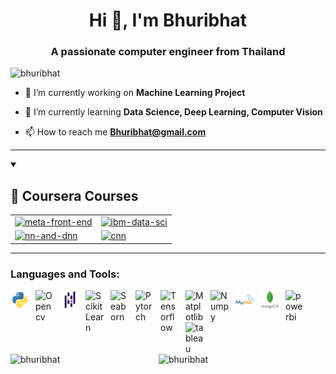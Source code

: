 <!-- ![MasterHead](https://media3.giphy.com/media/qgQUggAC3Pfv687qPC/giphy.gif?cid=790b76114c4f88de8404cc952084c621f491601da9505fda&rid=giphy.gif&ct=g) -->
<h1 align="center">Hi 👋, I'm Bhuribhat</h1>
<h3 align="center">A passionate computer engineer from Thailand</h3>
<!-- <img align="right" alt="Coding" width="400" src="https://media3.giphy.com/media/qgQUggAC3Pfv687qPC/giphy.gif?cid=790b76114c4f88de8404cc952084c621f491601da9505fda&rid=giphy.gif&ct=g"> -->


<p align="left"> <img src="https://komarev.com/ghpvc/?username=bhuribhat&label=Profile%20views&color=0e75b6&style=flat" alt="bhuribhat" /> </p>

- 🔭 I’m currently working on **Machine Learning Project**

- 🌱 I’m currently learning **Data Science, Deep Learning, Computer Vision**

- 📫 How to reach me **Bhuribhat@gmail.com**

---

<details open> 
  <summary><h2>📘 Coursera Courses</h2></summary>

  <table>
    <tr>
      <td><a href="https://github.com/Bhuribhat/Meta-Front-End-Developer"><img style="display:block;" width="100%" height="100%" src="https://github-readme-stats.vercel.app/api/pin/?username=Bhuribhat&repo=Meta-Front-End-Developer&theme=react&bg_color=1F222E&title_color=F85D7F&hide_border=true&icon_color=F8D866&show_icons=false" alt="meta-front-end"></a></td>
      <td><a href="https://github.com/Bhuribhat/IBM-Data-Science"><img style="display:block;" width="100%" height="100%" src="https://github-readme-stats.vercel.app/api/pin/?username=Bhuribhat&repo=IBM-Data-Science&theme=react&bg_color=1F222E&title_color=F85D7F&hide_border=true&icon_color=F8D866&show_icons=false" alt="ibm-data-sci"></a></td>
    </tr>
    <tr>
      <td><a href="https://github.com/Bhuribhat/Neural-Networks-and-Deep-Learning"><img style="display:block;" width="100%" height="100%" src="https://github-readme-stats.vercel.app/api/pin/?username=Bhuribhat&repo=Neural-Networks-and-Deep-Learning&theme=react&bg_color=1F222E&title_color=F85D7F&hide_border=true&icon_color=F8D866&show_icons=false" alt="nn-and-dnn"></a></td>
      <td><a href="https://github.com/Bhuribhat/Convolution-Neural-Network"><img style="display:block;" width="100%" height="100%" src="https://github-readme-stats.vercel.app/api/pin/?username=Bhuribhat&repo=Convolution-Neural-Network&theme=react&bg_color=1F222E&title_color=F85D7F&hide_border=true&icon_color=F8D866&show_icons=false" alt="cnn"></a></td>
    </tr>
  </table>

</details>

---

<h3 align="left">Languages and Tools:</h3>
<img align="left" alt="Python" width="30px" style="padding-right:10px;" src="https://raw.githubusercontent.com/devicons/devicon/master/icons/python/python-original.svg"/>
<img align="left" alt="Opencv" width="30px" style="padding-right:10px;" src="https://www.vectorlogo.zone/logos/opencv/opencv-icon.svg" />
<img align="left" alt="Pandas" width="30px" style="padding-right:10px;" src="https://raw.githubusercontent.com/devicons/devicon/2ae2a900d2f041da66e950e4d48052658d850630/icons/pandas/pandas-original.svg" />
<img align="left" alt="ScikitLearn" width="30px" style="padding-right:10px;" src="https://upload.wikimedia.org/wikipedia/commons/0/05/Scikit_learn_logo_small.svg" />
<img align="left" alt="Seaborn" width="30px" style="padding-right:10px;" src="https://seaborn.pydata.org/_images/logo-mark-lightbg.svg" />
<img align="left" alt="Pytorch" width="30px" style="padding-right:10px;" src="https://www.vectorlogo.zone/logos/pytorch/pytorch-icon.svg" />
<img align="left" alt="Tensorflow" width="30px" style="padding-right:10px;" src="https://www.vectorlogo.zone/logos/tensorflow/tensorflow-icon.svg" />
<img align="left" alt="Matplotlib" width="30px" style="padding-right:10px;" src="https://upload.wikimedia.org/wikipedia/commons/thumb/0/01/Created_with_Matplotlib-logo.svg/1024px-Created_with_Matplotlib-logo.svg.png" />
<img align="left" alt="Numpy" width="30px" style="padding-right:10px;" src="https://seeklogo.com/images/N/numpy-logo-479C24EC79-seeklogo.com.png" />
<img align="left" alt="mySQL" width="30px" style="padding-right:10px;" src="https://raw.githubusercontent.com/devicons/devicon/master/icons/mysql/mysql-original-wordmark.svg" />
<img align="left" alt="mongodb" width="30px" style="padding-right:10px;" src="https://raw.githubusercontent.com/devicons/devicon/master/icons/mongodb/mongodb-original-wordmark.svg" />
<img align="left" alt="powerbi" width="30px" style="padding-right:10px;" src="https://logos-world.net/wp-content/uploads/2022/02/Microsoft-Power-BI-Symbol.png" />
<img align="left" alt="tableau" width="30px" style="padding-right:10px;" src="https://logos-world.net/wp-content/uploads/2021/10/Tableau-Emblem.png" />
<br />

#

<img align="left" width="47%" src="https://github-readme-stats-git-masterrstaa-rickstaa.vercel.app/api?username=bhuribhat&show_icons=true&locale=en&theme=tokyonight" alt="bhuribhat" />
<img align="left" width="47%" src="https://github-readme-streak-stats.herokuapp.com/?user=bhuribhat&&theme=tokyonight" alt="bhuribhat" />

<!-- <p><img align="right" src="https://github-readme-stats.vercel.app/api/top-langs?username=bhuribhat&show_icons=true&locale=en&layout=compact&theme=tokyonight" alt="bhuribhat" /></p> -->
